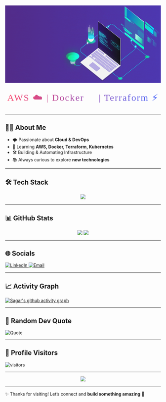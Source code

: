 <!-- Banner -->
<p align="center">
  <img src="https://raw.githubusercontent.com/KShukhrat/KShukhrat/main/assets/header_gif.gif" alt="banner" width="100%" height="250px">
</p>

<!-- Gradient SVG Section -->
<p align="center">
  <svg viewBox="0 0 600 80" xmlns="http://www.w3.org/2000/svg">
    <defs>
      <!-- Gradient -->
      <linearGradient id="grad" x1="0%" y1="0%" x2="100%" y2="0%">
        <stop offset="0%" style="stop-color:#FC466B; stop-opacity:1" />
        <stop offset="100%" style="stop-color:#3F5EFB; stop-opacity:1" />
      </linearGradient>
      <!-- Font import (Monoton) -->
      <style>
        @import url('https://fonts.googleapis.com/css2?family=Monoton&display=swap');
        .title { 
          font-family: 'Monoton', cursive; 
          font-size: 36px; 
          font-weight: 400;
          letter-spacing: 3px;
        }
      </style>
    </defs>
    <text x="50%" y="50%" class="title" fill="url(#grad)" text-anchor="middle" dominant-baseline="middle">
      AWS ☁️ | Docker 🐳 | Terraform ⚡
    </text>
  </svg>
</p>

---

## 👨‍💻 About Me  
- 🌩️ Passionate about **Cloud & DevOps**  
- 🚀 Learning **AWS, Docker, Terraform, Kubernetes**  
- 🛠️ Building & Automating Infrastructure  
- 📚 Always curious to explore **new technologies**  

---

## 🛠️ Tech Stack  
<p align="center">
  <img src="https://skillicons.dev/icons?i=aws,docker,terraform,linux,git,github,vscode,python,bash" />
</p>

---

## 📊 GitHub Stats  
<p align="center">
  <img src="https://github-readme-stats.vercel.app/api?username=sagartayde77&show_icons=true&theme=tokyonight" height="170"/>
  <img src="https://github-readme-streak-stats.herokuapp.com/?user=sagartayde77&theme=tokyonight" height="170"/>
</p>

---

## 🌐 Socials  

<p align="left">
  <!-- LinkedIn -->
  <a href="https://www.linkedin.com/in/sagartayde777" target="_blank">
    <img src="https://cdn.jsdelivr.net/gh/devicons/devicon/icons/linkedin/linkedin-original.svg" height="40" alt="LinkedIn" />
  </a>
  <!-- Email -->
  <a href="mailto:s.b.tayde777@gmail.com" target="_blank">
    <img src="https://cdn-icons-png.flaticon.com/512/732/732200.png" height="40" alt="Email" />
  </a>
</p>

---

## 📈 Activity Graph  
[![Sagar's github activity graph](https://github-readme-activity-graph.vercel.app/graph?username=Sagar&bg_color=0d1117&color=00ff00&line=00ff00&point=ffffff&area=true&hide_border=true)](https://github.com/ashutosh00710/github-readme-activity-graph)

---

## 💬 Random Dev Quote  
![Quote](https://quotes-github-readme.vercel.app/api?type=horizontal&theme=radical)

---

## 👀 Profile Visitors  
![visitors](https://visitor-badge.laobi.icu/badge?page_id=SagarTayde.SagarTayde)

---

<p align="center">
  <img src="https://media.giphy.com/media/xTiTnqUxyWbsAXq7Ju/giphy.gif" width="300">
</p>

---

✨ Thanks for visiting! Let’s connect and **build something amazing** 🚀  
